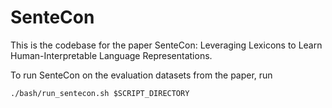 # SenteCon

This is the codebase for the paper SenteCon: Leveraging Lexicons to Learn Human-Interpretable Language Representations.

To run SenteCon on the evaluation datasets from the paper, run
```
./bash/run_sentecon.sh $SCRIPT_DIRECTORY
```
